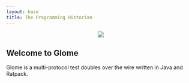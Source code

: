 ```yaml
---
layout: base
title: The Programming Historian
---
```

<div class="container" style="text-align:center">
	<img class="home-image" src="{{ site.baseurl }}/GlomeDiagram.png" />
</div>

<div class="home-block">
	<div class="container">
		<h2>Welcome to Glome</h2>
		<p>Glome is a multi-protocol test doubles over the wire written in Java and Ratpack.</p>
	</div>
</div>

